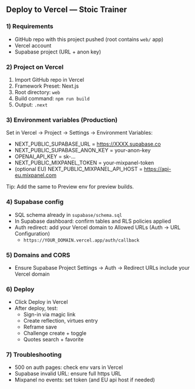 ## Deploy to Vercel — Stoic Trainer

### 1) Requirements
- GitHub repo with this project pushed (root contains `web/` app)
- Vercel account
- Supabase project (URL + anon key)

### 2) Project on Vercel
1. Import GitHub repo in Vercel
2. Framework Preset: Next.js
3. Root directory: `web`
4. Build command: `npm run build`
5. Output: `.next`

### 3) Environment variables (Production)
Set in Vercel → Project → Settings → Environment Variables:
- NEXT_PUBLIC_SUPABASE_URL = https://XXXX.supabase.co
- NEXT_PUBLIC_SUPABASE_ANON_KEY = your-anon-key
- OPENAI_API_KEY = sk-...
- NEXT_PUBLIC_MIXPANEL_TOKEN = your-mixpanel-token
- (optional EU) NEXT_PUBLIC_MIXPANEL_API_HOST = https://api-eu.mixpanel.com

Tip: Add the same to Preview env for preview builds.

### 4) Supabase config
- SQL schema already in `supabase/schema.sql`
- In Supabase dashboard: confirm tables and RLS policies applied
- Auth redirect: add your Vercel domain to Allowed URLs (Auth → URL Configuration)
  - `https://YOUR_DOMAIN.vercel.app/auth/callback`

### 5) Domains and CORS
- Ensure Supabase Project Settings → Auth → Redirect URLs include your Vercel domain

### 6) Deploy
- Click Deploy in Vercel
- After deploy, test:
  - Sign-in via magic link
  - Create reflection, virtues entry
  - Reframe save
  - Challenge create + toggle
  - Quotes search + favorite

### 7) Troubleshooting
- 500 on auth pages: check env vars in Vercel
- Supabase invalid URL: ensure full https URL
- Mixpanel no events: set token (and EU api host if needed)


